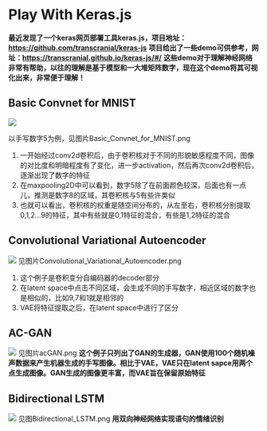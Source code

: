 # Play With Keras.js
**最近发现了一个keras网页部署工具keras.js，项目地址：https://github.com/transcranial/keras-js**
**项目给出了一些demo可供参考，网址：https://transcranial.github.io/keras-js/#/**
**这些demo对于理解神经网络非常有帮助，以往的理解是基于模型和一大堆矩阵数字，现在这个demo将其可视化出来，非常便于理解！**
## Basic Convnet for MNIST
![](http://i.imgur.com/1Dfhf7l.png)

以手写数字5为例，见图片Basic_Convnet_for_MNIST.png
1. 一开始经过conv2d卷积后，由于卷积核对于不同的形貌敏感程度不同，图像的对比度和明暗程度有了变化，进一步activation，然后再次conv2d卷积后，逐渐出现了数字的特征
2. 在maxpooling2D中可以看到，数字5除了在前面颜色较深，后面也有一点儿，推测是数字8的区域，其卷积核与5有些许类似
3. 也就可以看出，卷积核的权重是随空间分布的，从左至右，卷积核分别提取0,1,2...9的特征，其中有些就是0,1特征的混合，有些是1,2特征的混合

## Convolutional Variational Autoencoder
![](http://i.imgur.com/E6375v6.png)
见图片Convolutional_Variational_Autoencoder.png
1. 这个例子是卷积变分自编码器的decoder部分
2. 在latent space中点击不同区域，会生成不同的手写数字，相近区域的数字也是相似的，比如9,7和1就是相邻的
3. VAE将特征提取之后，在latent space中进行了区分

## AC-GAN
![](http://i.imgur.com/uth3Qix.png)
见图片acGAN.png
**这个例子只列出了GAN的生成器，GAN使用100个随机噪声数据来产生机器生成的手写图像。相比于VAE，VAE只在latent sapce用两个点生成图像。GAN生成的图像更丰富，而VAE旨在保留原始特征**

## Bidirectional LSTM 
![](http://i.imgur.com/6SgGNDq.png)
见图Bidirectional_LSTM.png
**用双向神经网络实现语句的情绪识别**
